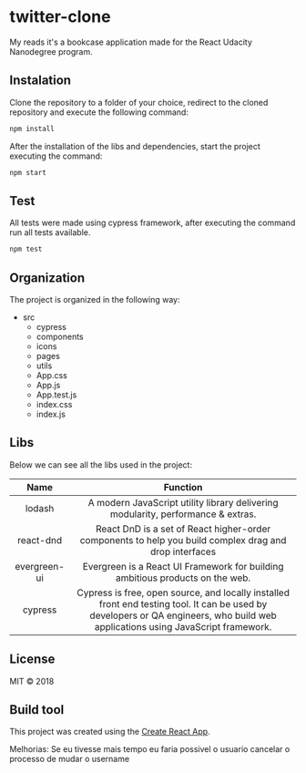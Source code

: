 # twitter-clone
 My reads it's a bookcase application  made for the React Udacity Nanodegree program.

## Instalation

Clone the repository to a folder of your choice, redirect to the cloned repository and execute the following command:

```javascript
npm install
```
After the installation of the libs and dependencies, start the project executing the command:

```javascript
npm start
```
## Test
All tests were made using cypress framework, after executing the command run all tests available.
```javascript
npm test
```

## Organization

The project is organized in the following way:

- src
  - cypress
  - components
  - icons
  - pages
  - utils
  - App.css
  - App.js
  - App.test.js
  - index.css
  - index.js

## Libs

Below we can see all the libs used in the project:

Name | Function
|:---:| :-----:|
lodash | A modern JavaScript utility library delivering modularity, performance & extras.
react-dnd | React DnD is a set of React higher-order components to help you build complex drag and drop interfaces
evergreen-ui | Evergreen is a React UI Framework for building ambitious products on the web.
cypress | Cypress is free, open source, and locally installed front end testing tool. It can be used by developers or QA engineers, who build web applications using JavaScript framework.


## License

MIT © 2018

## Build tool

This project was created using the [Create React App](https://github.com/facebookincubator/create-react-app).

Melhorias:
Se eu tivesse mais tempo eu faria possivel o usuario cancelar o processo de mudar o username
